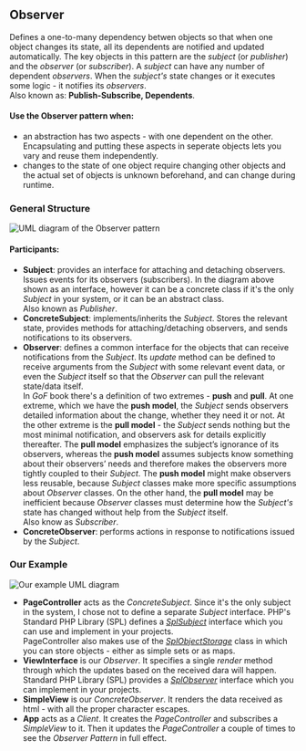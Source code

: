 ## Observer

Defines a one-to-many dependency betwen objects so that when one object changes
its state, all its dependents are notified and updated automatically.
The key objects in this pattern are the _subject_ (or _publisher_) and the
_observer_ (or _subscriber_). A _subject_ can have any number of dependent
_observers_. When the _subject's_ state changes or it executes some logic - it
notifies its _observers_.  
Also known as: **Publish-Subscribe, Dependents**.

#### Use the Observer pattern when:

- an abstraction has two aspects - with one dependent on the other. Encapsulating
  and putting these aspects in seperate objects lets you vary and reuse them
  independently.
- changes to the state of one object require changing other objects and the 
  actual set of objects is unknown beforehand, and can change during runtime.

### General Structure

![UML diagram of the Observer pattern][1]

#### Participants:

- **Subject**: provides an interface for attaching and detaching observers.
  Issues events for its observers (subscribers). In the diagram above shown as
  an interface, however it can be a concrete class if it's the only _Subject_
  in your system, or it can be an abstract class.  
  Also known as _Publisher_.
- **ConcreteSubject**: implements/inherits the _Subject_. Stores the relevant
  state, provides methods for attaching/detaching observers, and sends notifications
  to its observers.
- **Observer**: defines a common interface for the objects that can receive
  notifications from the _Subject_. Its _update_ method can be defined to receive
  arguments from the _Subject_ with some relevant event data, or even the _Subject_
  itself so that the _Observer_ can pull the relevant state/data itself.  
  In _GoF_ book there's a definition of two extremes - **push** and **pull**.
  At one extreme, which we have the **push model**, the _Subject_ sends observers
  detailed information about the change, whether they need it or not. At the
  other extreme is the **pull model** - the _Subject_ sends nothing but the most
  minimal notification, and observers ask for details explicitly thereafter.
  The **pull model** emphasizes the subject’s ignorance of its observers, whereas
  the **push model** assumes subjects know something about their observers’
  needs and therefore makes the observers more tightly coupled to their _Subject_.
  The **push model** might make observers less reusable, because _Subject_
  classes make more specific assumptions about _Observer_ classes. On the other
  hand, the **pull model** may be inefficient because _Observer_ classes must
  determine how the _Subject's_ state has changed without help from the _Subject_
  itself.  
  Also know as _Subscriber_.
- **ConcreteObserver**: performs actions in response to notifications issued by
  the _Subject_.

### Our Example

![Our example UML diagram][2]

- **PageController** acts as the _ConcreteSubject_. Since it's the only subject in 
  the system, I chose not to define a separate _Subject_ interface. PHP's
  Standard PHP Library (SPL) defines a
  [_SplSubject_](https://www.php.net/manual/en/class.splsubject.php) interface which
  you can use and implement in your projects.  
  PageController also makes use of the
  [_SplObjectStorage_](https://www.php.net/manual/en/class.splobjectstorage.php)
  class in which you can store objects - either as simple sets or as maps.  
- **ViewInterface** is our _Observer_. It specifies a single _render_ method
  through which the updates based on the received dara will happen.  Standard PHP
  Library (SPL) provides a
  [_SplObserver_](https://www.php.net/manual/en/class.splobserver.php) interface
  which you can implement in your projects.  
- **SimpleView** is our _ConcreteObserver_. It renders the data received as html -
  with all the proper character escapes.
- **App** acts as a _Client_. It creates the _PageController_ and subscribes
  a _SimpleView_ to it. Then it updates the _PageController_ a couple of times
  to see the _Observer Pattern_ in full effect.

[1]: https://i.ibb.co/RpCJTBz/Observer.png
[2]: https://i.ibb.co/FHhGHfV/Observer-Example.png 

